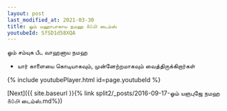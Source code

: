 ```yaml
---
layout: post
last_modified_at: 2021-03-30
title: ஓம் மஹாபாகாய நமஹ ௧௦௮ டைம்ஸ்
youtubeId: SfSD1d58XQA
---
```

 
 
 ஓம் சம்யுக பீட வாஹனாய நமஹ  
 
 -  யார் காளையை கொடியாகவும், முன்னேற்றமாகவும் வைத்திருக்கிறார்கள் 
 
  
 
  
 
 
 
 
 
 


{% include youtubePlayer.html id=page.youtubeId %}
 
[Next]({{ site.baseurl }}{% link  split2/_posts/2016-09-17-ஓம் யஞபுஜே நமஹ ௧௦௮ டைம்ஸ்.md%})
 
